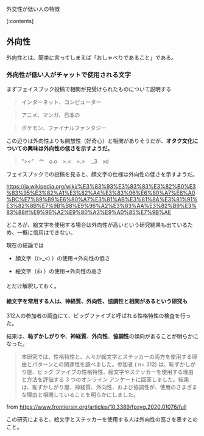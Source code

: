 外交性が低い人の特徴





[:contents]






## 外向性



外向性とは、簡単に言ってしまえば「おしゃべりであること」である。



### 外向性が低い人がチャットで使用される文字



まずフェイスブック投稿で相関が見受けられたものについて説明する



> インターネット、コンピューター



> アニメ、マンガ、日本の



> ポケモン、ファイナルファンタジー



この辺りは外向性よりも開放性（好奇心）と相関がありそうだが、**オタク文化についての興味は外向性の低さを示すようだ。**



> ">_<"　^_^　o.o　>.<　>_._>　:_3　xd



フェイスブックでの投稿を見ると、顔文字の仕様は外向性の低さを示すようだ。



https://ja.wikipedia.org/wiki/%E3%83%93%E3%83%83%E3%82%B0%E3%83%95%E3%82%A1%E3%82%A4%E3%83%96%E6%80%A7%E6%A0%BC%E7%89%B9%E6%80%A7%E3%81%AB%E3%81%8A%E3%81%91%E3%82%8B%E7%9B%B8%E9%96%A2%E3%83%AA%E3%82%B9%E3%83%88#%E9%96%A2%E9%80%A3%E9%A0%85%E7%9B%AE



ところが、絵文字を使用する場合は外向性が高いという研究結果も出ているため、一概に信用はできない。



現在の結論では



- 顔文字（(>_<) ）の使用→外向性の低さ

- 絵文字（👍    ）の使用→外向性の高さ



とだけ解釈しておく。





#### 絵文字を常用する人は、神経質、外向性、協調性と相関があるという研究も



312人の参加者の調査にて、ビッグファイブと呼ばれる性格特性の検査を行った。



結果は、**恥ずかしがりや**、**神経質**、**外向性**、**協調性**の傾向があることが明らかになった。



> 本研究では、性格特性と、人々が絵文字とステッカーの両方を使用する理由とパターンとの関連性を調べました。参加者 ( n= 312) は、恥ずかしがり屋、ビッグ ファイブの性格特性、絵文字やステッカーを使用する理由と方法を評価する 3 つのオンライン アンケートに回答しました。結果は、恥ずかしがり屋、神経質、外向性、および協調性が、使用のさまざまな理由と相関していることを明らかにしました。



from https://www.frontiersin.org/articles/10.3389/fpsyg.2020.01076/full



この研究によると、絵文字とステッカーを使用する人は外向性の高さを表すとのこと。



